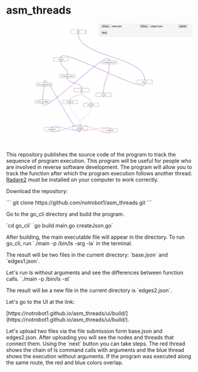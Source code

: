 # asm_threads
![index](https://raw.githubusercontent.com/notrobot1/asm_threads/main/img/index.gif)

<p>This repository publishes the source code of the program to track the sequence of program execution. This program will be useful for people who are involved in reverse software development. The program will allow you to track the function after which the program execution follows another thread. <a href="https://rada.re/">Radare2</a> must be installed on your computer to work correctly. </p>

<p>Download the repository:</p>
```
git clone https://github.com/notrobot1/asm_threads.git
```

<p>Go to the go_cli directory and build the program.</p> 
`cd go_cli`
`go build main.go createJson.go` 
<p>After building, the main executable file will appear in the directory. To run go_cli, run `./main -p /bin/ls -arg -la` in the terminal. </p>
<p>The result will be two files in the current directory: `base.json` and `edges1.json`. </p>
<p>Let's run ls without arguments and see the differences between function calls. `./main -p /bin/ls -st` </p> 
<p>The result will be a new file in the current directory is  `edges2.json`.</p> 
<p>Let's go to the UI at the link: </p>
  [https://notrobot1.github.io/asm_threads/ui/build/](https://notrobot1.github.io/asm_threads/ui/build/). 
<p>Let's upload two files via the file submission form base.json and edges2.json. After uploading you will see the nodes and threads that connect them. Using the `next` button you can take steps. The red thread shows the chain of ls command calls with arguments and the blue thread shows the execution without arguments. If the program was executed along the same route, the red and blue colors overlap.</p>


